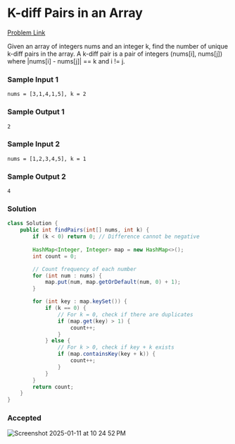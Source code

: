 # K-diff Pairs in an Array

[Problem Link](https://leetcode.com/problems/k-diff-pairs-in-an-array/description/) 

Given an array of integers nums and an integer k, find the number of unique k-diff pairs in the array. 
A k-diff pair is a pair of integers (nums[i], nums[j]) where |nums[i] - nums[j]| == k and i != j.


### Sample Input 1
```
nums = [3,1,4,1,5], k = 2
```
### Sample Output 1
```
2
```

### Sample Input 2
```
nums = [1,2,3,4,5], k = 1
```
### Sample Output 2
```
4
```

### Solution
```java
class Solution {
    public int findPairs(int[] nums, int k) {
        if (k < 0) return 0; // Difference cannot be negative
        
        HashMap<Integer, Integer> map = new HashMap<>();
        int count = 0;

        // Count frequency of each number
        for (int num : nums) {
            map.put(num, map.getOrDefault(num, 0) + 1);
        }

        for (int key : map.keySet()) {
            if (k == 0) {
                // For k = 0, check if there are duplicates
                if (map.get(key) > 1) {
                    count++;
                }
            } else {
                // For k > 0, check if key + k exists
                if (map.containsKey(key + k)) {
                    count++;
                }
            }
        }
        return count;
    }
}
```

### Accepted
![Screenshot 2025-01-11 at 10 24 52 PM](https://github.com/user-attachments/assets/d073fbd4-f21d-4108-bc1d-71efbd8e98e2)
